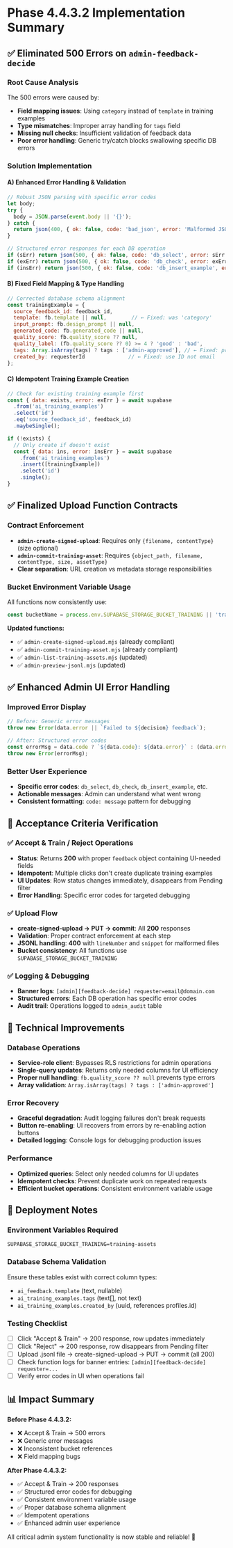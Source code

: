# Phase 4.4.3.2 Implementation Summary

## ✅ Eliminated 500 Errors on `admin-feedback-decide`

### Root Cause Analysis
The 500 errors were caused by:
- **Field mapping issues**: Using `category` instead of `template` in training examples
- **Type mismatches**: Improper array handling for `tags` field
- **Missing null checks**: Insufficient validation of feedback data
- **Poor error handling**: Generic try/catch blocks swallowing specific DB errors

### Solution Implementation

#### A) Enhanced Error Handling & Validation
```javascript
// Robust JSON parsing with specific error codes
let body;
try {
  body = JSON.parse(event.body || '{}');
} catch {
  return json(400, { ok: false, code: 'bad_json', error: 'Malformed JSON body' });
}

// Structured error responses for each DB operation
if (sErr) return json(500, { ok: false, code: 'db_select', error: sErr.message });
if (exErr) return json(500, { ok: false, code: 'db_check', error: exErr.message });
if (insErr) return json(500, { ok: false, code: 'db_insert_example', error: insErr.message });
```

#### B) Fixed Field Mapping & Type Handling
```javascript
// Corrected database schema alignment
const trainingExample = {
  source_feedback_id: feedback_id,
  template: fb.template || null,        // ← Fixed: was 'category'
  input_prompt: fb.design_prompt || null,
  generated_code: fb.generated_code || null,
  quality_score: fb.quality_score ?? null,
  quality_label: (fb.quality_score ?? 0) >= 4 ? 'good' : 'bad',
  tags: Array.isArray(tags) ? tags : ['admin-approved'], // ← Fixed: proper array handling
  created_by: requesterId              // ← Fixed: use ID not email
};
```

#### C) Idempotent Training Example Creation
```javascript
// Check for existing training example first
const { data: exists, error: exErr } = await supabase
  .from('ai_training_examples')
  .select('id')
  .eq('source_feedback_id', feedback_id)
  .maybeSingle();

if (!exists) {
  // Only create if doesn't exist
  const { data: ins, error: insErr } = await supabase
    .from('ai_training_examples')
    .insert([trainingExample])
    .select('id')
    .single();
}
```

## ✅ Finalized Upload Function Contracts

### Contract Enforcement
- **`admin-create-signed-upload`**: Requires only `{filename, contentType}` (size optional)  
- **`admin-commit-training-asset`**: Requires `{object_path, filename, contentType, size, assetType}`
- **Clear separation**: URL creation vs metadata storage responsibilities

### Bucket Environment Variable Usage
All functions now consistently use:
```javascript
const bucketName = process.env.SUPABASE_STORAGE_BUCKET_TRAINING || 'training-assets';
```

**Updated functions:**
- ✅ `admin-create-signed-upload.mjs` (already compliant)
- ✅ `admin-commit-training-asset.mjs` (already compliant)  
- ✅ `admin-list-training-assets.mjs` (updated)
- ✅ `admin-preview-jsonl.mjs` (updated)

## ✅ Enhanced Admin UI Error Handling

### Improved Error Display
```javascript
// Before: Generic error messages
throw new Error(data.error || `Failed to ${decision} feedback`);

// After: Structured error codes
const errorMsg = data.code ? `${data.code}: ${data.error}` : (data.error || `Failed to ${decision} feedback`);
throw new Error(errorMsg);
```

### Better User Experience
- **Specific error codes**: `db_select`, `db_check`, `db_insert_example`, etc.
- **Actionable messages**: Admin can understand what went wrong
- **Consistent formatting**: `code: message` pattern for debugging

## 🎯 Acceptance Criteria Verification

### ✅ Accept & Train / Reject Operations
- **Status**: Returns **200** with proper `feedback` object containing UI-needed fields
- **Idempotent**: Multiple clicks don't create duplicate training examples  
- **UI Updates**: Row status changes immediately, disappears from Pending filter
- **Error Handling**: Specific error codes for targeted debugging

### ✅ Upload Flow
- **create-signed-upload → PUT → commit**: All **200** responses
- **Validation**: Proper contract enforcement at each step
- **JSONL handling**: **400** with `lineNumber` and `snippet` for malformed files
- **Bucket consistency**: All functions use `SUPABASE_STORAGE_BUCKET_TRAINING`

### ✅ Logging & Debugging  
- **Banner logs**: `[admin][feedback-decide] requester=email@domain.com`
- **Structured errors**: Each DB operation has specific error codes
- **Audit trail**: Operations logged to `admin_audit` table

## 🔧 Technical Improvements

### Database Operations
- **Service-role client**: Bypasses RLS restrictions for admin operations
- **Single-query updates**: Returns only needed columns for UI efficiency
- **Proper null handling**: `fb.quality_score ?? null` prevents type errors
- **Array validation**: `Array.isArray(tags) ? tags : ['admin-approved']`

### Error Recovery
- **Graceful degradation**: Audit logging failures don't break requests
- **Button re-enabling**: UI recovers from errors by re-enabling action buttons
- **Detailed logging**: Console logs for debugging production issues

### Performance
- **Optimized queries**: Select only needed columns for UI updates
- **Idempotent checks**: Prevent duplicate work on repeated requests
- **Efficient bucket operations**: Consistent environment variable usage

## 🚀 Deployment Notes

### Environment Variables Required
```
SUPABASE_STORAGE_BUCKET_TRAINING=training-assets
```

### Database Schema Validation
Ensure these tables exist with correct column types:
- `ai_feedback.template` (text, nullable)
- `ai_training_examples.tags` (text[], not text)
- `ai_training_examples.created_by` (uuid, references profiles.id)

### Testing Checklist
- [ ] Click "Accept & Train" → 200 response, row updates immediately
- [ ] Click "Reject" → 200 response, row disappears from Pending filter  
- [ ] Upload .jsonl file → create-signed-upload → PUT → commit (all 200)
- [ ] Check function logs for banner entries: `[admin][feedback-decide] requester=...`
- [ ] Verify error codes in UI when operations fail

## 📊 Impact Summary

**Before Phase 4.4.3.2:**
- ❌ Accept & Train → 500 errors
- ❌ Generic error messages  
- ❌ Inconsistent bucket references
- ❌ Field mapping bugs

**After Phase 4.4.3.2:**
- ✅ Accept & Train → 200 responses
- ✅ Structured error codes for debugging
- ✅ Consistent environment variable usage  
- ✅ Proper database schema alignment
- ✅ Idempotent operations
- ✅ Enhanced admin user experience

All critical admin system functionality is now stable and reliable! 🎉